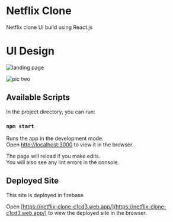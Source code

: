# Netflix Clone

Netflix clone UI build using React.js

# UI Design

![landing page](https://user-images.githubusercontent.com/64386924/131709248-3dd0b9a0-2c7c-4610-b017-03685274870c.png)



![pic two](https://user-images.githubusercontent.com/64386924/131709511-c5e03be5-cd8b-4ade-a687-7cbb9cf2d3a5.png)

## Available Scripts

In the project directory, you can run:

### `npm start`

Runs the app in the development mode.\
Open [http://localhost:3000](http://localhost:3000) to view it in the browser.

The page will reload if you make edits.\
You will also see any lint errors in the console.

## Deployed Site

This site is deployed in firebase

Open [https://netflix-clone-c1cd3.web.app/](https://netflix-clone-c1cd3.web.app/) to view the deployed site in the browser.
